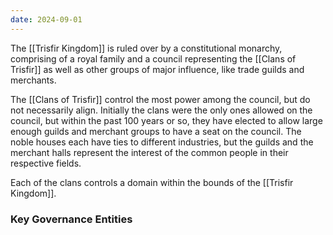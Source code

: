 ```yaml
---
date: 2024-09-01
---
```


The [[Trisfir Kingdom]] is ruled over by a constitutional monarchy, comprising of a royal family and a council representing the [[Clans of Trisfir]] as well as other groups of major influence, like trade guilds and merchants.

The [[Clans of Trisfir]] control the most power among the council, but do not necessarily align. Initially the clans were the only ones allowed on the council, but within the past 100 years or so, they have elected to allow large enough guilds and merchant groups to have a seat on the council. The noble houses each have ties to different industries, but the guilds and the merchant halls represent the interest of the common people in their respective fields. 

Each of the clans controls a domain within the bounds of the [[Trisfir Kingdom]].

### Key Governance Entities

